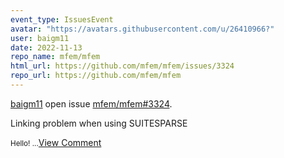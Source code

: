 ```yaml
---
event_type: IssuesEvent
avatar: "https://avatars.githubusercontent.com/u/26410966?"
user: baigm11
date: 2022-11-13
repo_name: mfem/mfem
html_url: https://github.com/mfem/mfem/issues/3324
repo_url: https://github.com/mfem/mfem
---
```


<a href='https://github.com/baigm11' target='_blank'>baigm11</a> open issue <a href='https://github.com/mfem/mfem/issues/3324' target='_blank'>mfem/mfem#3324</a>.

<p>Linking problem when using SUITESPARSE</p><small>Hello!...</small><a href='https://github.com/mfem/mfem/issues/3324' target='_blank'>View Comment</a>